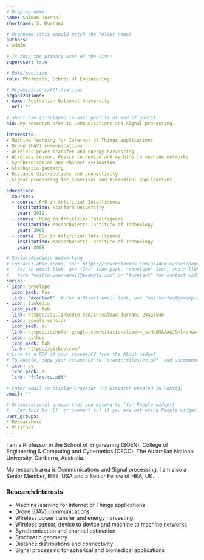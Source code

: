 ```yaml
---
# Display name
name: Salman Durrani
shortname: S. Durrani

# Username (this should match the folder name)
authors:
- admin

# Is this the primary user of the site?
superuser: true

# Role/position
role: Professor, School of Engineering

# Organizations/Affiliations
organizations:
- name: Australian National University
  url: ""

# Short bio (displayed in user profile at end of posts)
bio: My research area is Communications and Signal processing.

interestss:
- Machine learning for Internet of Things applications
- Drone (UAV) communications
- Wireless power transfer and energy harvesting
- Wireless sensor, device to device and machine to machine networks
- Synchronization and channel estimation
- Stochastic geometry
- Distance distributions and connectivity
- Signal processing for spherical and biomedical applications

educationn:
  courses:
  - course: PhD in Artificial Intelligence
    institution: Stanford University
    year: 2012
  - course: MEng in Artificial Intelligence
    institution: Massachusetts Institute of Technology
    year: 2009
  - course: BSc in Artificial Intelligence
    institution: Massachusetts Institute of Technology
    year: 2008

# Social/Academic Networking
# For available icons, see: https://sourcethemes.com/academic/docs/page-builder/#icons
#   For an email link, use "fas" icon pack, "envelope" icon, and a link in the
#   form "mailto:your-email@example.com" or "#contact" for contact widget.
social:
- icon: envelope
  icon_pack: fas
  link: '#contact'  # For a direct email link, use "mailto:test@example.org".
- icon: linkedin
  icon_pack: fab
  link: https://au.linkedin.com/in/salman-durrani-24a87540
- icon: google-scholar
  icon_pack: ai
  link: https://scholar.google.com/citations?user=_stHeQMAAAAJ&hl=en&oi=ao
- icon: github
  icon_pack: fab
  link: https://github.com/
# Link to a PDF of your resume/CV from the About widget.
# To enable, copy your resume/CV to `static/files/cv.pdf` and uncomment the lines below.
- icon: cv
  icon_pack: ai
  link: "files/cv.pdf"

# Enter email to display Gravatar (if Gravatar enabled in Config)
email: ""

# Organizational groups that you belong to (for People widget)
#   Set this to `[]` or comment out if you are not using People widget.
user_groups:
- Researchers
- Visitors
---
```


I am a Professor in the School of Engineering (SOEN), College of Engineering & Computing and Cybernetics (CECC), The Australian National University, Canberra, Australia.

My research area is Communications and Signal processing. I am also a Senior Member, IEEE, USA and a Senior Fellow of HEA, UK.

### Research Interests
- Machine learning for Internet of Things applications
- Drone (UAV) communications
- Wireless power transfer and energy harvesting
- Wireless sensor, device to device and machine to machine networks
- Synchronization and channel estimation
- Stochastic geometry
- Distance distributions and connectivity
- Signal processing for spherical and biomedical applications

